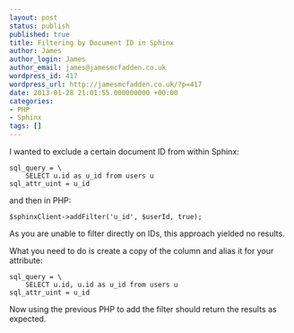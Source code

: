 ```yaml
---
layout: post
status: publish
published: true
title: Filtering by Document ID in Sphinx
author: James
author_login: James
author_email: james@jamesmcfadden.co.uk
wordpress_id: 417
wordpress_url: http://jamesmcfadden.co.uk/?p=417
date: 2013-01-28 21:01:55.000000000 +00:00
categories:
- PHP
- Sphinx
tags: []
---
```

I wanted to exclude a certain document ID from within Sphinx:

    sql_query = \
        SELECT u.id as u_id from users u
    sql_attr_uint = u_id

and then in PHP:

    $sphinxClient->addFilter('u_id', $userId, true);

As you are unable to filter directly on IDs, this approach yielded no results.

What you need to do is create a copy of the column and alias it for your attribute:

    sql_query = \
        SELECT u.id, u.id as u_id from users u
    sql_attr_uint = u_id

Now using the previous PHP to add the filter should return the results as expected.
